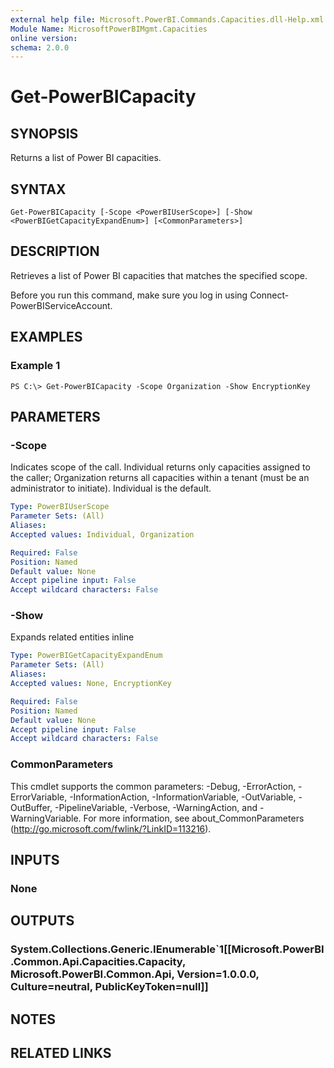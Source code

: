 ```yaml
---
external help file: Microsoft.PowerBI.Commands.Capacities.dll-Help.xml
Module Name: MicrosoftPowerBIMgmt.Capacities
online version:
schema: 2.0.0
---
```


# Get-PowerBICapacity

## SYNOPSIS
Returns a list of Power BI capacities.

## SYNTAX

```
Get-PowerBICapacity [-Scope <PowerBIUserScope>] [-Show <PowerBIGetCapacityExpandEnum>] [<CommonParameters>]
```

## DESCRIPTION
Retrieves a list of Power BI capacities that matches the specified scope.

Before you run this command, make sure you log in using Connect-PowerBIServiceAccount.

## EXAMPLES

### Example 1
```
PS C:\> Get-PowerBICapacity -Scope Organization -Show EncryptionKey
```

## PARAMETERS

### -Scope
Indicates scope of the call. Individual returns only capacities assigned to the caller; Organization returns all capacities within a tenant (must be an administrator to initiate). Individual is the default.

```yaml
Type: PowerBIUserScope
Parameter Sets: (All)
Aliases:
Accepted values: Individual, Organization

Required: False
Position: Named
Default value: None
Accept pipeline input: False
Accept wildcard characters: False
```

### -Show
Expands related entities inline

```yaml
Type: PowerBIGetCapacityExpandEnum
Parameter Sets: (All)
Aliases:
Accepted values: None, EncryptionKey

Required: False
Position: Named
Default value: None
Accept pipeline input: False
Accept wildcard characters: False
```

### CommonParameters
This cmdlet supports the common parameters: -Debug, -ErrorAction, -ErrorVariable, -InformationAction, -InformationVariable, -OutVariable, -OutBuffer, -PipelineVariable, -Verbose, -WarningAction, and -WarningVariable. For more information, see about_CommonParameters (http://go.microsoft.com/fwlink/?LinkID=113216).

## INPUTS

### None

## OUTPUTS

### System.Collections.Generic.IEnumerable`1[[Microsoft.PowerBI.Common.Api.Capacities.Capacity, Microsoft.PowerBI.Common.Api, Version=1.0.0.0, Culture=neutral, PublicKeyToken=null]]

## NOTES

## RELATED LINKS
